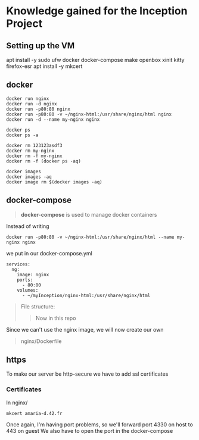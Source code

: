 # Knowledge gained for the Inception Project

## Setting up the VM
apt install -y sudo ufw docker docker-compose make openbox xinit kitty firefox-esr
apt install -y mkcert
## docker
```
docker run nginx
docker run -d nginx
docker run -p80:80 nginx
docker run -p80:80 -v ~/nginx-html:/usr/share/nginx/html nginx
docker run -d --name my-nginx nginx
```
```
docker ps
docker ps -a
```

```
docker rm 123123asdf3
docker rm my-nginx
docker rm -f my-nginx
docker rm -f (docker ps -aq)
```

```
docker images
docker images -aq
docker image rm $(docker images -aq)
```

## docker-compose
 > **docker-compose** is used to manage docker containers

Instead of writing
```
docker run -p80:80 -v ~/nginx-html:/usr/share/nginx/html --name my-nginx nginx
```
we put in our docker-compose.yml
```
services:
  ng:
    image: nginx
    ports:
      - 80:80
    volumes:
      - ~/myInception/nginx-html:/usr/share/nginx/html

```

> File structure:
> > Now in this repo

Since we can't use the nginx image, we will now create our own
> nginx/Dockerfile

## https
To make our server be http-secure we have to add ssl certificates

### Certificates
In nginx/
```
mkcert amaria-d.42.fr
```

Once again, I'm having port problems, so we'll forward port 4330 on host to 443 on guest
We also have to open the port in the docker-compose
